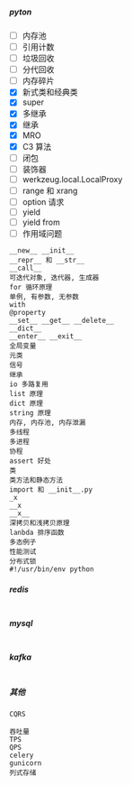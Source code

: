 ##### pyton

- [ ] 内存池
- [ ] 引用计数
- [ ] 垃圾回收
- [ ] 分代回收
- [ ] 内存碎片
- [x] 新式类和经典类
- [x] super
- [x] 多继承
- [x] 继承
- [x] MRO
- [x] C3 算法
- [ ] 闭包
- [ ] 装饰器
- [ ] werkzeug.local.LocalProxy
- [ ] range 和 xrang
- [ ] option 请求
- [ ] yield
- [ ] yield from
- [ ] 作用域问题
```
__new__ __init__
__repr__ 和 __str__
__call__
可迭代对象, 迭代器, 生成器
for 循环原理
单例, 有参数, 无参数
with
@property
__set__ __get__ __delete__
__dict__
__enter__ __exit__
全局变量
元类
信号
继承
io 多路复用
list 原理
dict 原理
string 原理
内存, 内存池, 内存泄漏
多线程
多进程
协程
assert 好处
类
类方法和静态方法
import 和 __init__.py
_x
__x
__x__
深拷贝和浅拷贝原理
lanbda 排序函数
多态例子
性能测试
分布式锁
#!/usr/bin/env python
```

##### redis

````

````

##### mysql

```

```

##### kafka

```

```

##### 其他

```
CQRS

吞吐量
TPS
QPS
celery
gunicorn
列式存储
```

